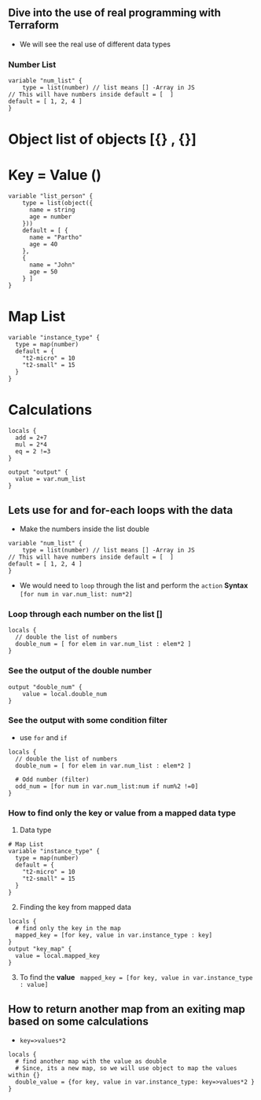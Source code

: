 ## Dive into the use of real programming with Terraform

- We will see the real use of different data types

### Number List
```
variable "num_list" {
    type = list(number) // list means [] -Array in JS 
// This will have numbers inside default = [  ]
default = [ 1, 2, 4 ]
}
```
# Object list of objects [{} , {}]
# Key = Value () 
```
variable "list_person" {
    type = list(object({
      name = string
      age = number
    }))
    default = [ {
      name = "Partho"
      age = 40
    },
    {
      name = "John"
      age = 50
    } ] 
}
```

# Map List
```
variable "instance_type" {
  type = map(number)
  default = {
    "t2-micro" = 10
    "t2-small" = 15
  }
}
```

# Calculations
```
locals {
  add = 2+7
  mul = 2*4
  eq = 2 !=3 
}

output "output" {
  value = var.num_list
}
```

## Lets use for and for-each loops with the data
- Make the numbers inside the list double
```
variable "num_list" {
    type = list(number) // list means [] -Array in JS 
// This will have numbers inside default = [  ]
default = [ 1, 2, 4 ]
}
```
- We would need to `loop` through the list and perform the `action` 
**Syntax**
`[for num in var.num_list: num*2]`
### Loop through each number on the list []
```
locals {
  // double the list of numbers
  double_num = [ for elem in var.num_list : elem*2 ]
}
```

### See the output of the double number 
```
output "double_num" {
    value = local.double_num
}
```

### See the output with some condition filter
- use `for` and `if`
```
locals {
  // double the list of numbers
  double_num = [ for elem in var.num_list : elem*2 ]

  # Odd number (filter)
  odd_num = [for num in var.num_list:num if num%2 !=0]
}
```

### How to find only the key or value from a mapped data type

1. Data type
```
# Map List
variable "instance_type" {
  type = map(number)
  default = {
    "t2-micro" = 10
    "t2-small" = 15
  }
}
```

2. Finding the key from mapped data
```
locals {
  # find only the key in the map
  mapped_key = [for key, value in var.instance_type : key]
}
output "key_map" {
  value = local.mapped_key
}
```
3. To find the **value** ` mapped_key = [for key, value in var.instance_type : value]`

## How to return another map from an exiting map based on some calculations
- `key=>values*2`
```
locals {
  # find another map with the value as double
  # Since, its a new map, so we will use object to map the values within {}
  double_value = {for key, value in var.instance_type: key=>values*2 }
}
```

